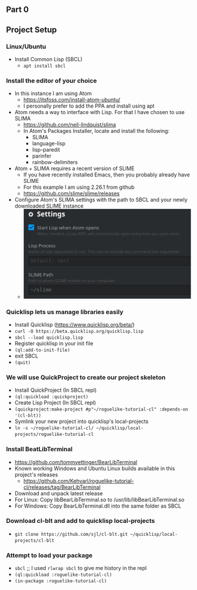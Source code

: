 ## Part 0
## Project Setup
### Linux/Ubuntu
* Install Common Lisp (SBCL)
  * `apt install sbcl`

### Install the editor of your choice
  * In this instance I am using Atom
    * https://itsfoss.com/install-atom-ubuntu/
    * I personally prefer to add the PPA and install using apt
  * Atom needs a way to interface with Lisp.  For that I have chosen to use SLIMA
    * https://github.com/neil-lindquist/slima
    * In Atom's Packages Installer, locate and install the following:
      * SLIMA
      * language-lisp
      * lisp-paredit
      * parinfer
      * rainbow-delimiters
  * Atom + SLIMA requires a recent version of SLIME
    * If you have recently installed Emacs, then you probably already have SLIME
    * For this example I am using 2.26.1 from github
    * https://github.com/slime/slime/releases
  * Configure Atom's SLIMA settings with the path to SBCL and your newly downloaded SLIME instance
    * ![SLIMA Settings](./screenshots/part-0-slima-settings.png "SLIMA Settings")

### Quicklisp lets us manage libraries easily
  * Install Quicklisp (https://www.quicklisp.org/beta/)
  * `curl -O https://beta.quicklisp.org/quicklisp.lisp`
  * `sbcl --load quicklisp.lisp`
  * Register quicklisp in your init file
  * `(ql:add-to-init-file)`
  * exit SBCL
  * `(quit)`

### We will use QuickProject to create our project skeleton
  * Install QuickProject (In SBCL repl)
  * `(ql:quickload :quickproject)`
  * Create Lisp Project (In SBCL repl)
  * `(quickproject:make-project #p"~/roguelike-tutorial-cl" :depends-on '(cl-blt))`
  * Symlink your new project into quicklisp's local-projects
  * `ln -s ~/roguelike-tutorial-cl/ ~/quicklisp/local-projects/roguelike-tutorial-cl`

### Install BeatLibTerminal
  * https://github.com/tommyettinger/BearLibTerminal
  * Known working Windows and Ubuntu Linux builds available in this project's releases
    * https://github.com/Kehvarl/roguelike-tutorial-cl/releases/tag/BearLibTerminal
  * Download and unpack latest release
  * For Linux: Copy libBearLibTerminal.so to /usr/lib/libBearLibTerminal.so
  * For Windows: Copy BearLibTerminal.dll into the same folder as SBCL

### Download cl-blt and add to quicklisp local-projects
  * `git clone https://github.com/sjl/cl-blt.git ~/quicklisp/local-projects/cl-blt`

### Attempt to load your package
  * `sbcl` ;; I used `rlwrap sbcl` to give me history in the repl
  * `(ql:quickload :roguelike-tutorial-cl)`
  * `(in-package :roguelike-tutorial-cl)`
